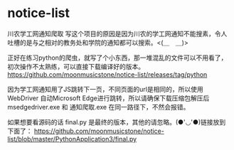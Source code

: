 # notice-list
川农学工网通知爬取
写这个项目的原因是因为川农的学工网通知不能搜素，令人吐槽的是与之相对的教务处和学院的通知都可以搜索。<(＿　＿)>

正好在练习python的爬虫，就写了个小东西，那一堆混乱的文件可以不用看了，初次操作不太熟练，可以直接下载编译好的版本。https://github.com/moonmusicstone/notice-list/releases/tag/python

因为学工网通知用了JS跳转下一页，不同页面的url是相同的，所以使用 WebDriver 自动Microsoft Edge进行跳转，所以请确保下载压缩包解压后 msedgedriver.exe 和 通知爬取.exe 在同一路径下，不然会报错。

如果想要看源码的话 final.py 是最终的版本，其他的请忽略。(●'◡'●)链接放到下面了：
https://github.com/moonmusicstone/notice-list/blob/master/PythonApplication3/final.py
